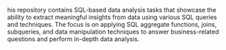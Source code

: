 his repository contains SQL-based data analysis tasks that showcase the ability to extract meaningful insights from data using various SQL queries and techniques. The focus is on applying SQL aggregate functions, joins, subqueries, and data manipulation techniques to answer business-related questions and perform in-depth data analysis.
